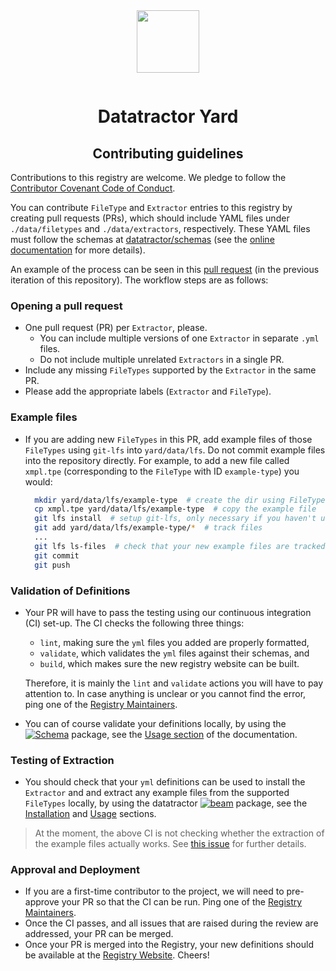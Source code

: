 <div align="center" style="padding-bottom: 1em;">
<img width="100px" align="center" src="https://avatars.githubusercontent.com/u/74017645?s=200&v=4">
</div>

# <div align="center">Datatractor Yard</div>
## <div align="center">Contributing guidelines</div>

Contributions to this registry are welcome. We pledge to follow the [Contributor Covenant Code of Conduct](https://www.contributor-covenant.org/version/2/1/code_of_conduct/).

You can contribute `FileType` and `Extractor` entries to this registry by creating pull requests (PRs), which should include YAML files under `./data/filetypes` and `./data/extractors`, respectively. These YAML files  must follow the schemas at [datatractor/schemas](https://github.com/datatractor/schema) (see the [online documentation](https://datatractor.github.io/schema) for more details).

An example of the process can be seen in this [pull request](https://github.com/marda-alliance/metadata_extractors_registry/pull/54) (in the previous iteration of this repository). The workflow steps are as follows:


### Opening a pull request
- One pull request (PR) per `Extractor`, please.
    - You can include multiple versions of one `Extractor` in separate `.yml` files.
    - Do not include multiple unrelated `Extractors` in a single PR.
- Include any missing `FileTypes` supported by the `Extractor` in the same PR.
- Please add the appropriate labels (`Extractor` and `FileType`).

### Example files
- If you are adding new `FileTypes` in this PR, add example files of those `FileTypes` using `git-lfs` into `yard/data/lfs`. Do not commit example files into the repository directly. For example, to add a new file called `xmpl.tpe` (corresponding to the `FileType` with ID `example-type`) you would:

  ``` bash
    mkdir yard/data/lfs/example-type  # create the dir using FileType ID
    cp xmpl.tpe yard/data/lfs/example-type  # copy the example file
    git lfs install  # setup git-lfs, only necessary if you haven't used git-lfs before
    git add yard/data/lfs/example-type/*  # track files
    ...
    git lfs ls-files  # check that your new example files are tracked before committing
    git commit
    git push
  ```

### Validation of Definitions
- Your PR will have to pass the testing using our continuous integration (CI) set-up. The CI checks the following three things:
    - `lint`, making sure the `yml` files you added are properly formatted,
    - `validate`, which validates the `yml` files against their schemas, and
    - `build`, which makes sure the new registry website can be built.

  Therefore, it is mainly the `lint` and `validate` actions you will have to pay attention to. In case anything is unclear or you cannot find the error, ping one of the [Registry Maintainers](./README.md#registry-maintainers).
- You can of course validate your definitions locally, by using the [![Schema](https://badgen.net/static/datatractor/schema/?icon=github)](https://github.com/datatractor/schema/) package, see the [Usage section](https://datatractor.github.io/schema/main/usage.html) of the documentation.

### Testing of Extraction
- You should check that your `yml` definitions can be used to install the `Extractor` and and extract any example files from the supported `FileTypes` locally, by using the datatractor [![beam](https://badgen.net/static/datatractor/beam/?icon=github)](https://github.com/datatractor/beam/) package, see the [Installation](https://github.com/datatractor/beam#installation) and [Usage](https://github.com/datatractor/beam#usage) sections.

> At the moment, the above CI is not checking whether the extraction of the example files actually works. See [this issue](https://github.com/datatractor/yard/issues/9) for further details.

### Approval and Deployment

- If you are a first-time contributor to the project, we will need to pre-approve your PR so that the CI can be run. Ping one of the [Registry Maintainers](./README.md#registry-maintainers).
- Once the CI passes, and all issues that are raised during the review are addressed, your PR can be merged.
- Once your PR is merged into the Registry, your new definitions should be available at the [Registry Website](https://yard.datatractor.org/). Cheers!

